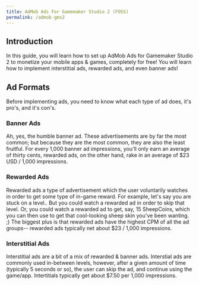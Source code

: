 ```yaml
---
title: AdMob Ads For Gamemaker Studio 2 (FOSS)
permalink: /admob-gms2
---
```


## Introduction

In this guide, you will learn how to set up AdMob Ads for Gamemaker Studio 2 to monetize your mobile apps & games, completely for free! You will learn how to implement interstitial ads, rewarded ads, and even banner ads!

## Ad Formats

Before implementing ads, you need to know what each type of ad does, it's pro's, and it's con's.


### Banner Ads

Ah, yes, the humble banner ad. These advertisements are by far the most common; but because they are the most common, they are also the least fruitful. For every 1,000 banner ad impressions, you'll only earn an average of thirty cents, rewarded ads, on the other hand, rake in an average of $23 USD / 1,000 impressions.

### Rewarded Ads

Rewarded ads a type of advertisement which the user voluntarily watches in order to get some type of in-game reward. For example, let's say you are stuck on a level.. But you could watch a rewarded ad in order to skip that level. Or, you could watch a rewarded ad to get, say, 15 SheepCoins, which you can then use to get that cool-looking sheep skin you've been wanting. ;) The biggest plus is that rewarded ads have the highest CPM of all the ad groups-- rewarded ads typically net about $23 / 1,000 impressions.

### Interstitial Ads

Interstitial ads are a bit of a mix of rewarded & banner ads. Interstial ads are commonly used in-between levels, however, after a given amount of time (typically 5 seconds or so), the user can skip the ad, and continue using the game/app. Intertitials typically get about $7.50 per 1,000 impressions.
